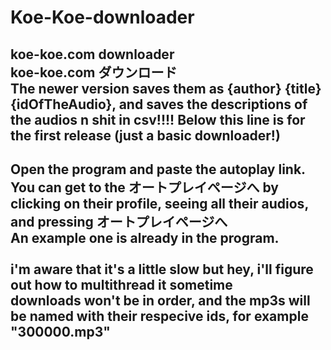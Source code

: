 # Koe-Koe-downloader
koe-koe.com downloader<br/>
koe-koe.com ダウンロード<br/>
<b>The newer version saves them as {author} {title} {idOfTheAudio}, and saves the descriptions of the audios n shit in csv!!!!</b>
Below this line is for the first release (just a basic downloader!)<br/>
--------------------------------------------------------------------------
<b>Open the program and paste the autoplay link. </b><br/>
<b>You can get to the オートプレイページへ by clicking on their profile, seeing all their audios, and pressing オートプレイページへ</b>
<br/>An example one is already in the program.
<br/>
<br/>
i'm aware that it's a little slow but hey, i'll figure out how to multithread it sometime</br>
downloads won't be in order, and the mp3s will be named with their respecive ids, for example "300000.mp3"<br/>
--------------------------------------------------------------------------
